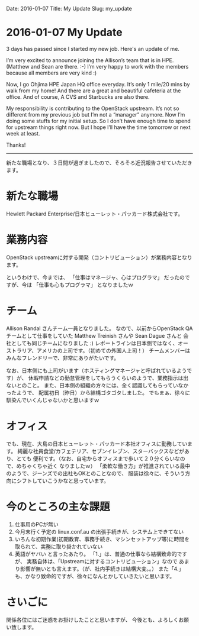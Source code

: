Date: 2016-01-07
Title: My Update
Slug: my_update

# 2016-01-07 My Update

 3 days has passed since I started my new job. Here's an update of me.

 I’m very excited to announce joining the Allison’s team that is in HPE.
(Matthew and Sean are there. :-)
I’m very happy to work with the members because all members are very kind :)

 Now, I go Ohjima HPE Japan HQ office everyday. It’s only 1 mile/20 mins
by walk from my home! And there are a great and beautiful cafeteria at the office.
And of course, A CVS and Starbucks are also there.

 My responsibility is contributing to the OpenStack upstream. It’s not so different
from my previous job but I’m not a “manager” anymore. Now I’m doing some stuffs for
my initial setup. So I don’t have enough time to spend for upstream things right now.
But I hope I’ll have the time tomorrow or next week at least.

Thanks!

------
新たな職場となり、３日間が過ぎましたので、そろそろ近況報告させていただきます。


# 新たな職場
Hewlett Packard Enterprise/日本ヒューレット・パッカード株式会社です。

# 業務内容
OpenStack upstreamに対する開発（コントリビューション）が業務内容となります。

というわけで、今までは、
「仕事はマネージャ、心はプログラマ」
だったのですが、今は
「仕事も心もプログラマ」
となりましたｗ

# チーム
Allison Randal さんチーム一員となりました。
なので、以前からOpenStack QAチームとして仕事をしていた Matthew Treinish さんや Sean Dague さんと
会社としても同じチームになりました :)
レポートラインは日本側ではなく、オーストラリア、アメリカの上司です。（初めての外国人上司！）
チームメンバーはみんなフレンドリーで、非常にありがたいです。

なお、日本側にも上司がいます（ホスティングマネージャと呼ばれているようです）が、
休暇申請などの勤怠管理をしてもらうくらいのようで、業務指示は出ないとのこと。
また、日本側の組織の方々には、全く認識してもらっていなかったようで、
配属初日（昨日）から結構ゴタゴタしました。
でもまぁ、徐々に馴染んでいくんじゃないかと思いますｗ

# オフィス
でも、現在、大島の日本ヒューレット・パッカード本社オフィスに勤務しています。
綺麗な社員食堂/カフェテリア、セブンイレブン、スターバックスなどがあり、とても
便利です。（なお、自宅からオフィスまで歩いて２０分くらいなので、めちゃくちゃ近く
なりましたｗ）
「柔軟な働き方」が推進されている最中のようで、ジーンズでの出社もOKとのことなので、
服装は徐々に、そういう方向にシフトしていこうかなと思っています。

# 今のところの主な課題
1. 仕事用のPCが無い
2. 今月末行く予定の linux.conf.au の出張手続きが、システム上できてない
3. いろんな初期作業(初期教育、事務手続き、マシンセットアップ等)に時間を取られて、実務に取り掛かれていない
4. 英語がヤバい
と言ったあたり。
「1.」は、普通の仕事なら結構致命的ですが、
実務自体は、「Upstreamに対するコントリビューション」なので
あまり影響が無いとも言えます。（が、社内手続きは結構大変。。）
また「4.」も、かなり致命的ですが、徐々になんとかしていきたいと思います。

# さいごに
関係各位にはご迷惑をお掛けしたことと思いますが、
今後とも、よろしくお願い致します。
